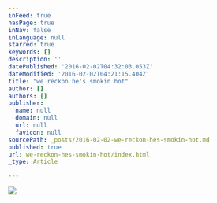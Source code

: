 ```yaml
---
inFeed: true
hasPage: true
inNav: false
inLanguage: null
starred: true
keywords: []
description: ''
datePublished: '2016-02-02T04:32:03.053Z'
dateModified: '2016-02-02T04:21:15.404Z'
title: "we reckon he's smokin hot"
author: []
authors: []
publisher:
  name: null
  domain: null
  url: null
  favicon: null
sourcePath: _posts/2016-02-02-we-reckon-hes-smokin-hot.md
published: true
url: we-reckon-hes-smokin-hot/index.html
_type: Article

---
```

![](https://the-grid-user-content.s3-us-west-2.amazonaws.com/74b63bdc-58c0-464f-a92e-c43643ab7a7f.JPG)